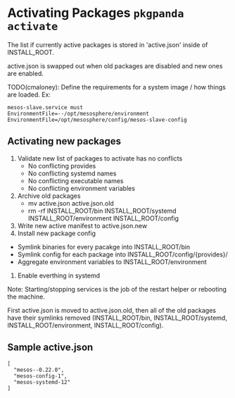 # Activating Packages `pkgpanda activate`

The list if currently active packages is stored in 'active.json' inside of INSTALL_ROOT.

active.json is swapped out when old packages are disabled and new ones are
enabled.

TODO(cmaloney): Define the requirements for a system image / how things are loaded. Ex:

```
mesos-slave.service must
EnvironmentFile=--/opt/mesosphere/environment
EnvironmentFile=/opt/mesosphere/config/mesos-slave-config
```

## Activating new packages

1. Validate new list of packages to activate has no conflicts
   - No conflicting provides
   - No conflicting systemd names
   - No conflicting executable names
   - No conflicting environment variables
1. Archive old packages
   - mv active.json active.json.old
   - rm -rf INSTALL_ROOT/bin INSTALL_ROOT/systemd INSTALL_ROOT/environment INSTALL_ROOT/config
1. Write new active manifest to active.json.new
1. Install new package config
  - Symlink binaries for every pacakge into INSTALL_ROOT/bin
  - Symlink config for each package into INSTALL_ROOT/config/{provides}/
  - Aggregate environment variables to INSTALL_ROOT/environment
1. Enable everthing in systemd

Note: Starting/stopping services is the job of the restart helper or rebooting the machine.

First active.json is moved to active.json.old, then all of the old
packages have their symlinks removed (INSTALL_ROOT/bin, INSTALL_ROOT/systemd,
  INSTALL_ROOT/environment, INSTALL_ROOT/config).


## Sample active.json
```
[
  "mesos--0.22.0",
  "mesos-config-1",
  "mesos-systemd-12"
]
```
